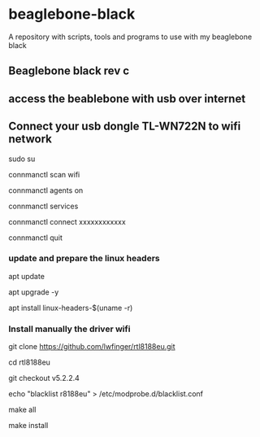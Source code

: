 # beaglebone-black
A repository with scripts, tools and programs to use with my beaglebone black


## Beaglebone black rev c

## access the beablebone with usb over internet

## Connect your usb dongle TL-WN722N to wifi network

sudo su


connmanctl scan wifi

connmanctl agents on

connmanctl services

connmanctl connect xxxxxxxxxxxx

connmanctl quit

### update and prepare the linux headers

apt update

apt upgrade -y

apt install linux-headers-$(uname -r)


### Install manually the driver wifi

git clone https://github.com/lwfinger/rtl8188eu.git

cd rtl8188eu

git checkout v5.2.2.4

echo "blacklist r8188eu" > /etc/modprobe.d/blacklist.conf

make all

make install











    



                

